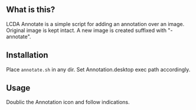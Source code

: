 ## What is this?

LCDA Annotate is a simple script for adding an annotation over an image.
Original image is kept intact. A new image is created suffixed with "-annotate".

## Installation
 
Place `annotate.sh` in any dir. Set Annotation.desktop exec path accordingly.

## Usage

Doublic the Annotation icon and follow indications.


